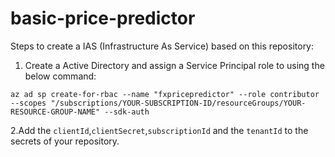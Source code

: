 # basic-price-predictor

Steps to create a IAS (Infrastructure As Service) based on this repository:

1. Create a Active Directory and assign a Service Principal role to using the below command:

`az ad sp create-for-rbac --name "fxpricepredictor" --role contributor --scopes "/subscriptions/YOUR-SUBSCRIPTION-ID/resourceGroups/YOUR-RESOURCE-GROUP-NAME" --sdk-auth`
 
2.Add the `clientId`,`clientSecret`,`subscriptionId` and the `tenantId` to the secrets of your repository.
